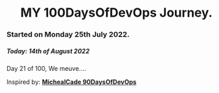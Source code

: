<h1 align=center>
  MY 100DaysOfDevOps Journey.
</h1>

### Started on Monday 25th July 2022.
##### Today: 14th of August 2022

Day 21 of 100, We meuve....

Inspired by: [**MichealCade 90DaysOfDevOps**](https://github.com/MichaelCade/90DaysOfDevOps)